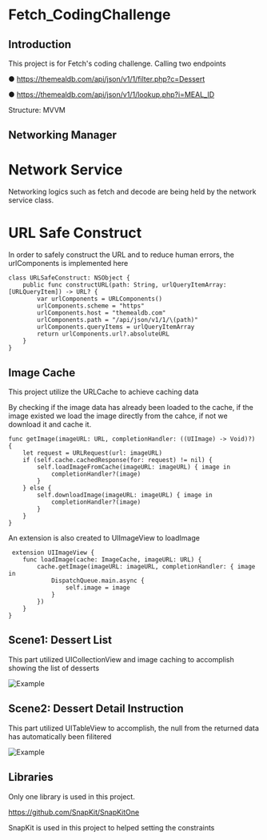 # Fetch_CodingChallenge

## Introduction

This project is for Fetch's coding challenge. Calling two endpoints

● https://themealdb.com/api/json/v1/1/filter.php?c=Dessert

● https://themealdb.com/api/json/v1/1/lookup.php?i=MEAL_ID

Structure: MVVM

## Networking Manager

# Network Service

Networking logics such as fetch and decode are being held by the network service class. 

# URL Safe Construct
In order to safely construct the URL and to reduce human errors, the urlComponents is implemented here

    class URLSafeConstruct: NSObject {
        public func constructURL(path: String, urlQueryItemArray: [URLQueryItem]) -> URL? {
            var urlComponents = URLComponents()
            urlComponents.scheme = "https"
            urlComponents.host = "themealdb.com"
            urlComponents.path = "/api/json/v1/1/\(path)"
            urlComponents.queryItems = urlQueryItemArray
            return urlComponents.url?.absoluteURL
        }
    }

## Image Cache

This project utilize the URLCache to achieve caching data

By checking if the image data has already been loaded to the cache, if the image existed we load the image directly from the cahce, if not we download it and cache it.

    func getImage(imageURL: URL, completionHandler: ((UIImage) -> Void)?) {
        let request = URLRequest(url: imageURL)
        if (self.cache.cachedResponse(for: request) != nil) {
            self.loadImageFromCache(imageURL: imageURL) { image in
                completionHandler?(image)
            }
        } else {
            self.downloadImage(imageURL: imageURL) { image in
                completionHandler?(image)
            }
        }
    }
    
 An extension is also created to UIImageView to loadImage
 
     extension UIImageView {
        func loadImage(cache: ImageCache, imageURL: URL) {
            cache.getImage(imageURL: imageURL, completionHandler: { image in
                DispatchQueue.main.async {
                    self.image = image
                }
            })
        }
    }
    
 ## Scene1: Dessert List
 
 This part utilized UICollectionView and image caching to accomplish showing the list of desserts
 
 ![Example](https://github.com/arnoldlee850807/Fetch_CodingChallenge/blob/main/2023-05-10%2009-39-54.2023-05-10%2009_42_21.gif)
 
 ## Scene2: Dessert Detail Instruction
 
 This part utilized UITableView to accomplish, the null from the returned data has automatically been filitered
 
 ![Example](https://github.com/arnoldlee850807/Fetch_CodingChallenge/blob/main/2023-05-10%2009-43-50.2023-05-10%2009_48_43.gif)
 
 ## Libraries
 
 Only one library is used in this project.
 
 https://github.com/SnapKit/SnapKitOne 
 
 SnapKit is used in this project to helped setting the constraints
